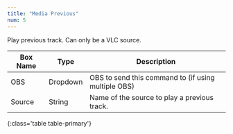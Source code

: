 ```yaml
---
title: "Media Previous"
num: 5
---
```

Play previous track. Can only be a VLC source.


| Box Name | Type | Description | 
|-------|--------|--------
|OBS|Dropdown|OBS to send this command to (if using multiple OBS)|
|Source	|String	|Name of the source to play a previous track. |
{:class='table table-primary'}
